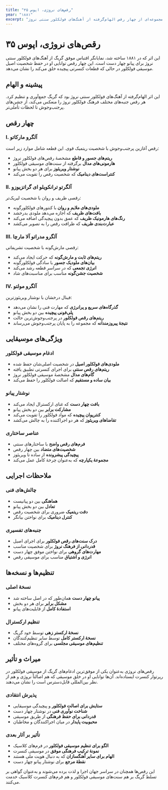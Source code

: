 ```yaml
---
title: "رقص‌های نروژی، اپوس ۳۵"
year: "۱۸۸۱"
excerpt: "مجموعه‌ای از چهار رقص الهام‌گرفته از آهنگ‌های فولکلور سنتی نروژ."
---
```


# رقص‌های نروژی، اپوس ۳۵

این اثر که در ۱۸۸۱ ساخته شد، نمایانگر اقتباس موفق گریگ از آهنگ‌های فولکلور سنتی نروژ برای پیانو چهار دست است. این چهار رقص توانایی او در حفظ شخصیت اصیل موسیقی فولکلور در حالی که قطعات کنسرتی پیچیده خلق می‌کند را نشان می‌دهد.

## پیشینه و الهام

این اثر الهام‌گرفته از آهنگ‌های فولکلور سنتی نروژ بود که گریگ جمع‌آوری و تنظیم کرد. هر رقص جنبه‌های مختلف فرهنگ فولکلور نروژ را منعکس می‌کند، از جشن‌های پرجنب‌وجوش تا لحظات تأملی‌تر.

## چهار رقص

### I. آلگرو مارکاتو
رقص آغازین پرجنب‌وجوش با شخصیت ریتمیک قوی. این قطعه شامل موارد زیر است:
- **ریتم‌های جسور و قاطع** مشخصهٔ رقص‌های فولکلور نروژ
- **هارمونی‌های مدال** برگرفته از سنت‌های موسیقی فولکلور
- **نوشتار ویریئوز** برای هر دو بخش پیانو
- **کنتراست‌های دینامیک** که شخصیت رقص را تقویت می‌کند

### II. آلگرتو ترانکویلو ای گراتزیوزو
رقصی ظریف و روان با شخصیت لیریک‌تر:
- **ملودی‌های ملایم و روان** با کنتورهای فولکلورگونه
- **بافت‌های ظریف** که اجازه می‌دهد ملودی بدرخشد
- **رنگ‌های هارمونیک ظریف** که عمق بدون پیچیدگی اضافه می‌کند
- **عبارت‌بندی ظریف** که ظرافت رقص را به تصویر می‌کشد

### III. آلگرو مدراتو آلا مارچا
رقصی مارش‌گونه با شخصیت تشریفاتی:
- **ریتم‌های ثابت و مارش‌گونه** که حرکت ایجاد می‌کند
- **بیان‌های ملودیک جسور** با سادگی فولکلورگونه
- **انرژی تجمعی** که در سراسر قطعه رشد می‌کند
- **شخصیت جشن‌گونه** مناسب برای مناسبت‌های شاد

### IV. آلگرو مولتو
فینال درخشان با نوشتار ویریئوزترین:
- **گذرگاه‌های سریع و پرانرژی** که مهارت فنی را نشان می‌دهد
- **پلی‌فونی پیچیده** بین دو بخش پیانو
- **ریتم‌های رقص فولکلور** در پرجنب‌وجوش‌ترین حالت
- **نتیجهٔ پیروزمندانه** که مجموعه را به پایان پرجنب‌وجوش می‌رساند

## ویژگی‌های موسیقایی

### ادغام موسیقی فولکلور
- **ملودی‌های فولکلور اصیل** در شخصیت اصلی‌شان حفظ شده
- **ریتم‌های رقص سنتی** برای اجرای کنسرتی تطبیق یافته
- **گام‌های مدال** مشخصهٔ موسیقی فولکلور نروژ
- **بیان ساده و مستقیم** که اصالت فولکلور را حفظ می‌کند

### نوشتار پیانو
- **بافت چهار دست** که غنای ارکسترال ایجاد می‌کند
- **مشارکت برابر** بین دو بخش پیانو
- **کنترپوان پیچیده** که مواد فولکلور را تقویت می‌کند
- **تقاضاهای ویریئوز** که هر دو اجراکننده را به چالش می‌کشد

### عناصر ساختاری
- **فرم‌های رقص واضح** با ساختارهای سنتی
- **شخصیت‌های متضاد** بین چهار رقص
- **پیچیدگی پیشرونده** از ساده تا ویریئوز
- **مجموعهٔ یکپارچه** که به‌عنوان چرخهٔ کامل عمل می‌کند

## ملاحظات اجرایی

### چالش‌های فنی
- **هماهنگی** بین دو پیانیست
- **تعادل** بین دو بخش پیانو
- **دقت ریتمیک** ضروری برای شخصیت رقص
- **کنترل دینامیک** برای نواختن بیانگر

### جنبه‌های تفسیری
- **درک سنت‌های رقص فولکلور** برای اجرای اصیل
- **قدردانی از فرهنگ نروژ** برای شخصیت مناسب
- **مهارت‌های گروهی** برای نواختن موفق چهار دست
- **انرژی و اشتیاق** مناسب برای موسیقی رقص

## تنظیم‌ها و نسخه‌ها

### نسخهٔ اصلی
- **پیانو چهار دست** همان‌طور که در اصل ساخته شد
- **مشکل برابر** برای هر دو بخش
- **استفادهٔ کامل** از قابلیت‌های پیانو

### تنظیم ارکسترال
- **نسخهٔ ارکستر زهی** توسط خود گریگ
- **نسخهٔ ارکستر کامل** توسط سایر تنظیم‌کنندگان
- **تنظیم‌های موسیقی مجلسی** برای گروه‌های مختلف

## میراث و تأثیر

رقص‌های نروژی به‌عنوان یکی از موفق‌ترین ادغام‌های گریگ از موسیقی فولکلور در رپرتوار کنسرت ایستاده‌اند. آن‌ها توانایی او در خلق موسیقی که هم اصالتاً نروژی و هم از نظر بین‌المللی قابل‌دسترس است را نشان می‌دهند.

### پذیرش انتقادی
- **ستایش برای اصالت فولکلور** و پیچیدگی موسیقایی
- **شناخت نوآوری فنی** در نوشتار چهار دست
- **قدردانی برای حفظ فرهنگی** از طریق موسیقی
- **محبوبیت پایدار** در میان اجراکنندگان و مخاطبان

### تأثیر بر آثار بعدی
- **الگو برای تنظیم موسیقی فولکلور** در فرم‌های کلاسیک
- **نمونهٔ ترکیب فرهنگی موفق** در موسیقی کنسرت
- **الهام برای سایر آهنگسازان** که به دنبال هویت ملی هستند
- **نقطهٔ مرجع** برای نوشتار پیانو چهار دست

این رقص‌ها همچنان در سراسر جهان اجرا و لذت برده می‌شوند و به‌عنوان گواهی بر تسلط گریگ بر هم سنت‌های موسیقی فولکلور و هم فرم‌های کنسرت کلاسیک خدمت می‌کنند.

